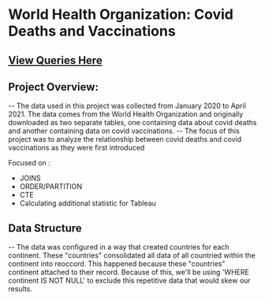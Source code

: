 # World Health Organization: Covid Deaths and Vaccinations

## [View Queries Here](https://github.com/jgreshy/Covid-Portfolio-Project/blob/main/queries)

## Project Overview:
-- The data used in this project was collected from January 2020 to April 2021. The data comes from the World Health Organization and originally downloaded as two separate tables, one containing data about covid deaths and another containing data on covid vaccinations.
-- The focus of this project was to analyze the relationship between covid deaths and covid vaccinations as they were first introduced

Focused on :
- JOINS
- ORDER/PARTITION
- CTE
- Calculating additional statistic for Tableau

## Data Structure
-- The data was configured in a way that created countries for each continent. These "countries" consolidated all data of all countried within the continent into reoccord. This happened because these "countries" continent attached to their record. Because of this, we'll be using 'WHERE continent IS NOT NULL' to exclude this repetitive data that would skew our results.
